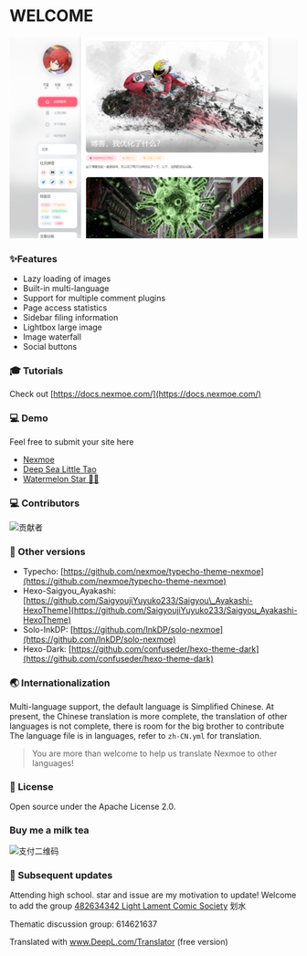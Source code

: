 # WELCOME

![](.gitbook/assets/cover.png)

### ✨Features

* Lazy loading of images
* Built-in multi-language
* Support for multiple comment plugins
* Page access statistics
* Sidebar filing information
* Lightbox large image
* Image waterfall
* Social buttons

### 🎓 Tutorials

Check out [https://docs.nexmoe.com/](https://docs.nexmoe.com/)

### 💻 Demo

Feel free to submit your site here

* [Nexmoe](https://nexmoe.com/)
* [Deep Sea Little Tao](https://hexo.xtaolink.cn/)
* [Watermelon Star 🍉✨](https://suikastar.com/)

### 💻 Contributors

![&#x8D21;&#x732E;&#x8005;](https://opencollective.com/hexo-theme-nexmoe/contributors.svg?width=890&button=false)

### 🎇 Other versions

* Typecho: [https://github.com/nexmoe/typecho-theme-nexmoe](https://github.com/nexmoe/typecho-theme-nexmoe)
* Hexo-Saigyou\_Ayakashi: [https://github.com/SaigyoujiYuyuko233/Saigyou\_Ayakashi-HexoTheme](https://github.com/SaigyoujiYuyuko233/Saigyou_Ayakashi-HexoTheme)
* Solo-InkDP: [https://github.com/InkDP/solo-nexmoe](https://github.com/InkDP/solo-nexmoe)
* Hexo-Dark: [https://github.com/confuseder/hexo-theme-dark](https://github.com/confuseder/hexo-theme-dark)

### 🌏 Internationalization

Multi-language support, the default language is Simplified Chinese. At present, the Chinese translation is more complete, the translation of other languages is not complete, there is room for the big brother to contribute The language file is in languages, refer to `zh-CN.yml` for translation.

> You are more than welcome to help us translate Nexmoe to other languages!

### 📄 License

Open source under the Apache License 2.0.

### Buy me a milk tea

![&#x652F;&#x4ED8;&#x4E8C;&#x7EF4;&#x7801;](https://i.speed.moe/images/d2c45ec8fb10867e4c2d53ded62fbfb6.png)

### 🍻 Subsequent updates

Attending high school. star and issue are my motivation to update! Welcome to add the group [482634342 Light Lament Comic Society](https://jq.qq.com/?%20_wv=1027&k=5CfKHun) 划水

Thematic discussion group: 614621637

Translated with www.DeepL.com/Translator \(free version\)

